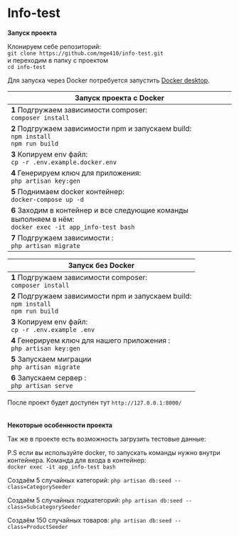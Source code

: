 # Info-test

**Запуск проекта**

Клонируем себе репозиторий:  
```git clone https://github.com/mge410/info-test.git ```  
и переходим в папку с проектом   
```cd info-test ```

Для запуска через Docker потребуется запустить [Docker desktop](https://www.docker.com/products/docker-desktop/).

| **Запуск проекта с Docker**                                                                                      |
|------------------------------------------------------------------------------------------------------------------|
| **1** Подгружаем зависимости composer: <br>```composer install ```                                               |
| **2** Подгружаем зависимости npm и запускаем build: <br>```npm install ```   <br>```npm run build  ```           |
| **3** Копируем env файл: <br>  ```cp -r .env.example.docker.env```                                               |
| **4** Генерируем ключ для приложения: <br>  ```php artisan key:gen```                                            |
| **5** Поднимаем docker контейнер: <br>```docker-compose up -d ```                                                |
| **6** Заходим в контейнер и все следующие команды выполняем в нём: <br>```docker exec -it app_info-test bash ``` |
| **7** Подгружаем зависимости : <br>```php artisan migrate  ```                                                   |

| **Запуск без Docker**                                                                                  |
|--------------------------------------------------------------------------------------------------------|
| **1** Подгружаем зависимости composer: <br>```composer install ```                                     |
| **2** Подгружаем зависимости npm и запускаем build: <br>```npm install ```   <br>```npm run build  ``` |
| **3** Копируем env файл: <br>  ```cp -r .env.example .env```                                           |
| **4** Генерируем ключ для нашего приложения :  <br> ```php artisan key:gen```                          |
| **5** Запускаем миграции    <br>```php artisan migrate```                                              |
| **6** Запускаем сервер : <br>  ```php artisan serve```                                                 |

После проект будет доступен тут ```http://127.0.0.1:8000/```
<br><br><br>
**Некоторые особенности проекта**


Так же в проекте есть возможность загрузить тестовые данные:

P.S если вы используйте docker, то запускать команды нужно внутри контейнера.
Команда для входа в контейнер:<br>```docker exec -it app_info-test bash ```

Создаём 5 случайных категорий:
```php artisan db:seed --class=CategorySeeder```

Создаём 5 случайных подкатегорий:
```php artisan db:seed --class=SubcategorySeeder```

Создаём 150 случайных товаров:
```php artisan db:seed --class=ProductSeeder```
